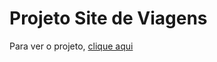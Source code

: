 # Projeto Site de Viagens

Para ver o projeto, [clique aqui](https://daviroberto1.github.io/Site-agencia-viagem/)
